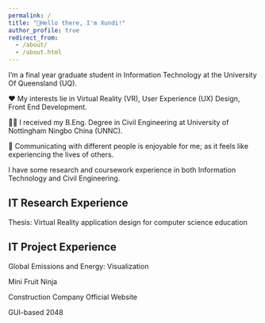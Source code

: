 ```yaml
---
permalink: /
title: "👏Hello there, I'm Xundi!"
author_profile: true
redirect_from: 
  - /about/
  - /about.html
---
```


I’m a final year graduate student in Information Technology at the University Of Queensland (UQ). 

❤️ My interests lie in Virtual Reality (VR), User Experience (UX) Design, Front End Development. 

👨‍🏭 I received my B.Eng. Degree in Civil Engineering at University of Nottingham Ningbo China (UNNC).

📧 Communicating with different people is enjoyable for me; as it feels like experiencing the lives of others.

I have some research and coursework experience in both Information Technology and Civil Engineering.

<!--
Master of Information Technology 
======
-->

IT Research Experience
------
Thesis: Virtual Reality application design for computer science education 

IT Project Experience
------
Global Emissions and Energy: Visualization

Mini Fruit Ninja

Construction Company Official Website

GUI-based 2048

<!--
Bachelor of Civil Engineering  
======
-->

<!-- Civil Research Experience
------
Mobility as a Service (MaaS)

Soil stabilization and numerical simulation

Fiber motar and reinforced concrete

Civil Project Experience
------
Building Information Modeling (BIM) Concrete Design 

Structural Steel Design 

Railway Bridge Design   -->


<!--
Section B
======
1. Register a GitHub account if you don't have one and confirm your e-mail (required!)
1. Fork [this repository](https://github.com/academicpages/academicpages.github.io) by clicking the "fork" button in the top right. 
1. Go to the repository's settings (rightmost item in the tabs that start with "Code", should be below "Unwatch"). Rename the repository "[your GitHub username].github.io", which will also be your website's URL.
1. Set site-wide configuration and create content & metadata (see below -- also see [this set of diffs](http://archive.is/3TPas) showing what files were changed to set up [an example site](https://getorg-testacct.github.io) for a user with the username "getorg-testacct")
1. Upload any files (like PDFs, .zip files, etc.) to the files/ directory. They will appear at https://[your GitHub username].github.io/files/example.pdf.  
1. Check status by going to the repository settings, in the "GitHub pages" section

Section B.1
------
The main configuration file for the site is in the base directory in [_config.yml](https://github.com/academicpages/academicpages.github.io/blob/master/_config.yml), which defines the content in the sidebars and other site-wide features. 

Section B.2
------
For site content, there is one markdown file for each type of content, which are stored in directories like _publications, _talks, _posts, _teaching, or _pages. For example, each talk is a markdown file in the [_talks directory](https://github.com/academicpages/academicpages.github.io/tree/master/_talks). 

Section B.2.1
-->
